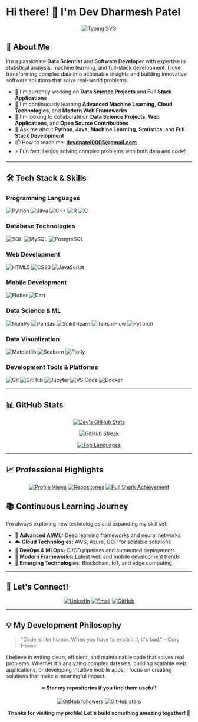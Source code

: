 # Hi there! 👋 I'm Dev Dharmesh Patel

<div align="center">
  
[![Typing SVG](https://readme-typing-svg.herokuapp.com?font=Fira+Code&size=30&pause=1000&color=36BCF7&center=true&vCenter=true&width=500&lines=Data+Scientist;Software+Developer;Full+Stack+Developer;Machine+Learning+Engineer)](https://git.io/typing-svg)

</div>

## 🚀 About Me

I'm a passionate **Data Scientist** and **Software Developer** with expertise in statistical analysis, machine learning, and full-stack development. I love transforming complex data into actionable insights and building innovative software solutions that solve real-world problems.

- 🔭 I'm currently working on **Data Science Projects** and **Full Stack Applications**
- 🌱 I'm continuously learning **Advanced Machine Learning**, **Cloud Technologies**, and **Modern Web Frameworks**
- 👯 I'm looking to collaborate on **Data Science Projects**, **Web Applications**, and **Open Source Contributions**
- 💬 Ask me about **Python**, **Java**, **Machine Learning**, **Statistics**, and **Full Stack Development**
- 📫 How to reach me: **devdpatel0005@gmail.com**
- ⚡ Fun fact: I enjoy solving complex problems with both data and code!

---

## 🛠️ Tech Stack & Skills

### Programming Languages
![Python](https://img.shields.io/badge/Python-3776AB?style=for-the-badge&logo=python&logoColor=white)
![Java](https://img.shields.io/badge/Java-ED8B00?style=for-the-badge&logo=openjdk&logoColor=white)
![C++](https://img.shields.io/badge/C%2B%2B-00599C?style=for-the-badge&logo=c%2B%2B&logoColor=white)
![R](https://img.shields.io/badge/R-276DC3?style=for-the-badge&logo=r&logoColor=white)
![C](https://img.shields.io/badge/C-00599C?style=for-the-badge&logo=c&logoColor=white)

### Database Technologies
![SQL](https://img.shields.io/badge/SQL-4479A1?style=for-the-badge&logo=mysql&logoColor=white)
![MySQL](https://img.shields.io/badge/MySQL-4479A1?style=for-the-badge&logo=mysql&logoColor=white)
![PostgreSQL](https://img.shields.io/badge/PostgreSQL-336791?style=for-the-badge&logo=postgresql&logoColor=white)

### Web Development
![HTML5](https://img.shields.io/badge/HTML5-E34F26?style=for-the-badge&logo=html5&logoColor=white)
![CSS3](https://img.shields.io/badge/CSS3-1572B6?style=for-the-badge&logo=css3&logoColor=white)
![JavaScript](https://img.shields.io/badge/JavaScript-F7DF1E?style=for-the-badge&logo=javascript&logoColor=black)

### Mobile Development
![Flutter](https://img.shields.io/badge/Flutter-02569B?style=for-the-badge&logo=flutter&logoColor=white)
![Dart](https://img.shields.io/badge/Dart-0175C2?style=for-the-badge&logo=dart&logoColor=white)

### Data Science & ML
![NumPy](https://img.shields.io/badge/NumPy-013243?style=for-the-badge&logo=numpy&logoColor=white)
![Pandas](https://img.shields.io/badge/Pandas-150458?style=for-the-badge&logo=pandas&logoColor=white)
![Scikit-learn](https://img.shields.io/badge/Scikit--learn-F7931E?style=for-the-badge&logo=scikit-learn&logoColor=white)
![TensorFlow](https://img.shields.io/badge/TensorFlow-FF6F00?style=for-the-badge&logo=tensorflow&logoColor=white)
![PyTorch](https://img.shields.io/badge/PyTorch-EE4C2C?style=for-the-badge&logo=pytorch&logoColor=white)

### Data Visualization
![Matplotlib](https://img.shields.io/badge/Matplotlib-11557c?style=for-the-badge&logo=matplotlib&logoColor=white)
![Seaborn](https://img.shields.io/badge/Seaborn-4c72b0?style=for-the-badge&logo=seaborn&logoColor=white)
![Plotly](https://img.shields.io/badge/Plotly-3F4F75?style=for-the-badge&logo=plotly&logoColor=white)

### Development Tools & Platforms
![Git](https://img.shields.io/badge/Git-F05032?style=for-the-badge&logo=git&logoColor=white)
![GitHub](https://img.shields.io/badge/GitHub-181717?style=for-the-badge&logo=github&logoColor=white)
![Jupyter](https://img.shields.io/badge/Jupyter-F37626?style=for-the-badge&logo=jupyter&logoColor=white)
![VS Code](https://img.shields.io/badge/VS%20Code-007ACC?style=for-the-badge&logo=visual-studio-code&logoColor=white)
![Docker](https://img.shields.io/badge/Docker-2496ED?style=for-the-badge&logo=docker&logoColor=white)

---

## 📊 GitHub Stats

<div align="center">
  
[![Dev's GitHub Stats](https://github-readme-stats.vercel.app/api?username=devpatel0005&show_icons=true&theme=tokyonight&hide_border=true&count_private=true)](https://github.com/devpatel0005)

[![GitHub Streak](https://github-readme-streak-stats.herokuapp.com/?user=devpatel0005&theme=tokyonight&hide_border=true)](https://github.com/devpatel0005)

[![Top Languages](https://github-readme-stats.vercel.app/api/top-langs/?username=devpatel0005&layout=compact&theme=tokyonight&hide_border=true)](https://github.com/devpatel0005)

</div>

---

## 📈 Professional Highlights

<div align="center">

[![Profile Views](https://komarev.com/ghpvc/?username=devpatel0005&color=brightgreen&style=flat-square)](https://github.com/devpatel0005)
[![Repositories](https://img.shields.io/badge/Repositories-29+-blue?style=flat-square)](https://github.com/devpatel0005?tab=repositories)
[![Pull Shark Achievement](https://img.shields.io/badge/Achievement-Pull%20Shark-orange?style=flat-square)](https://github.com/devpatel0005)

</div>


## 📚 Continuous Learning Journey

I'm always exploring new technologies and expanding my skill set:

- 🤖 **Advanced AI/ML:** Deep learning frameworks and neural networks
- ☁️ **Cloud Technologies:** AWS, Azure, GCP for scalable solutions
- 🔄 **DevOps & MLOps:** CI/CD pipelines and automated deployments
- 📱 **Modern Frameworks:** Latest web and mobile development trends
- 🧠 **Emerging Technologies:** Blockchain, IoT, and edge computing

---


## 🤝 Let's Connect!

<div align="center">

[![LinkedIn](https://img.shields.io/badge/LinkedIn-0A66C2?style=for-the-badge&logo=linkedin&logoColor=white)](https://www.linkedin.com/in/devdpatel0005/)
[![Email](https://img.shields.io/badge/Email-D14836?style=for-the-badge&logo=gmail&logoColor=white)](mailto:devdpatel0005@gmail.com)
[![GitHub](https://img.shields.io/badge/GitHub-181717?style=for-the-badge&logo=github&logoColor=white)](https://github.com/devpatel0005)

</div>

---

## 💡 My Development Philosophy

> "Code is like humor. When you have to explain it, it's bad." - Cory House

I believe in writing clean, efficient, and maintainable code that solves real problems. Whether it's analyzing complex datasets, building scalable web applications, or developing intuitive mobile apps, I focus on creating solutions that make a meaningful impact.


<div align="center">

**⭐ Star my repositories if you find them useful!**

[![GitHub followers](https://img.shields.io/github/followers/devpatel0005?style=social)](https://github.com/devpatel0005)
[![GitHub stars](https://img.shields.io/github/stars/devpatel0005?style=social)](https://github.com/devpatel0005)

**Thanks for visiting my profile! Let's build something amazing together! 🚀**

</div>
